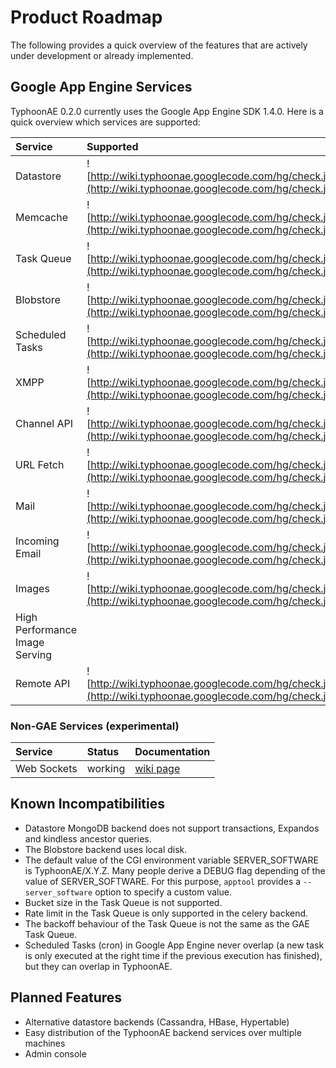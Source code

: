 # Product Roadmap #

The following provides a quick overview of the features that are actively under development or already implemented.

## Google App Engine Services ##

TyphoonAE 0.2.0 currently uses the Google App Engine SDK 1.4.0. Here is a quick overview which services are supported:

| **Service** | **Supported** | **Backend(s)** |
|:------------|:--------------|:---------------|
| Datastore   | ![http://wiki.typhoonae.googlecode.com/hg/check.jpg](http://wiki.typhoonae.googlecode.com/hg/check.jpg) | MongoDB, MySQL, BDBDatastore |
| Memcache    | ![http://wiki.typhoonae.googlecode.com/hg/check.jpg](http://wiki.typhoonae.googlecode.com/hg/check.jpg) | memcached      |
| Task Queue  | ![http://wiki.typhoonae.googlecode.com/hg/check.jpg](http://wiki.typhoonae.googlecode.com/hg/check.jpg) | RabbitMQ       |
| Blobstore   | ![http://wiki.typhoonae.googlecode.com/hg/check.jpg](http://wiki.typhoonae.googlecode.com/hg/check.jpg) | NGINX Upload Module/Filesystem |
| Scheduled Tasks | ![http://wiki.typhoonae.googlecode.com/hg/check.jpg](http://wiki.typhoonae.googlecode.com/hg/check.jpg) | cron           |
| XMPP        | ![http://wiki.typhoonae.googlecode.com/hg/check.jpg](http://wiki.typhoonae.googlecode.com/hg/check.jpg) | ejabberd       |
| Channel API | ![http://wiki.typhoonae.googlecode.com/hg/check.jpg](http://wiki.typhoonae.googlecode.com/hg/check.jpg) | NGINX Push Module |
| URL Fetch   | ![http://wiki.typhoonae.googlecode.com/hg/check.jpg](http://wiki.typhoonae.googlecode.com/hg/check.jpg) | SDK            |
| Mail        | ![http://wiki.typhoonae.googlecode.com/hg/check.jpg](http://wiki.typhoonae.googlecode.com/hg/check.jpg) | sendmail       |
| Incoming Email | ![http://wiki.typhoonae.googlecode.com/hg/check.jpg](http://wiki.typhoonae.googlecode.com/hg/check.jpg) | IMAP           |
| Images      | ![http://wiki.typhoonae.googlecode.com/hg/check.jpg](http://wiki.typhoonae.googlecode.com/hg/check.jpg) | PIL            |
| High Performance Image Serving |               |                |
| Remote API  | ![http://wiki.typhoonae.googlecode.com/hg/check.jpg](http://wiki.typhoonae.googlecode.com/hg/check.jpg) |                |

### Non-GAE Services (experimental) ###

| **Service** | **Status** | **Documentation** |
|:------------|:-----------|:------------------|
| Web Sockets | working    | [wiki page](WebSockets.md) |

## Known Incompatibilities ##

  * Datastore MongoDB backend does not support transactions, Expandos and kindless ancestor queries.
  * The Blobstore backend uses local disk.
  * The default value of the CGI environment variable SERVER\_SOFTWARE is TyphoonAE/X.Y.Z. Many people derive a DEBUG flag depending of the value of SERVER\_SOFTWARE. For this purpose, `apptool` provides a `--server_software` option to specify a custom value.
  * Bucket size in the Task Queue is not supported.
  * Rate limit in the Task Queue is only supported in the celery backend.
  * The backoff behaviour of the Task Queue is not the same as the GAE Task Queue.
  * Scheduled Tasks (cron) in Google App Engine never overlap (a new task is only executed at the right time if the previous execution has finished), but they can overlap in TyphoonAE.

## Planned Features ##

  * Alternative datastore backends (Cassandra, HBase, Hypertable)
  * Easy distribution of the TyphoonAE backend services over multiple machines
  * Admin console